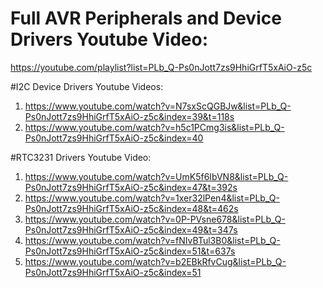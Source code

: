 # Full AVR Peripherals and Device Drivers  Youtube Video:
https://youtube.com/playlist?list=PLb_Q-Ps0nJott7zs9HhiGrfT5xAiO-z5c

#I2C Device Drivers Youtube Videos:

1) https://www.youtube.com/watch?v=N7sxScQGBJw&list=PLb_Q-Ps0nJott7zs9HhiGrfT5xAiO-z5c&index=39&t=118s
2) https://www.youtube.com/watch?v=h5c1PCmg3is&list=PLb_Q-Ps0nJott7zs9HhiGrfT5xAiO-z5c&index=40

#RTC3231 Drivers Youtube Video:

1) https://www.youtube.com/watch?v=UmK5f6IbVN8&list=PLb_Q-Ps0nJott7zs9HhiGrfT5xAiO-z5c&index=47&t=392s
2) https://www.youtube.com/watch?v=1xer32lPen4&list=PLb_Q-Ps0nJott7zs9HhiGrfT5xAiO-z5c&index=48&t=462s
3) https://www.youtube.com/watch?v=0P-PVsne678&list=PLb_Q-Ps0nJott7zs9HhiGrfT5xAiO-z5c&index=49&t=347s
4) https://www.youtube.com/watch?v=fNIvBTul3B0&list=PLb_Q-Ps0nJott7zs9HhiGrfT5xAiO-z5c&index=51&t=637s
5) https://www.youtube.com/watch?v=b2EBkRfvCug&list=PLb_Q-Ps0nJott7zs9HhiGrfT5xAiO-z5c&index=51

